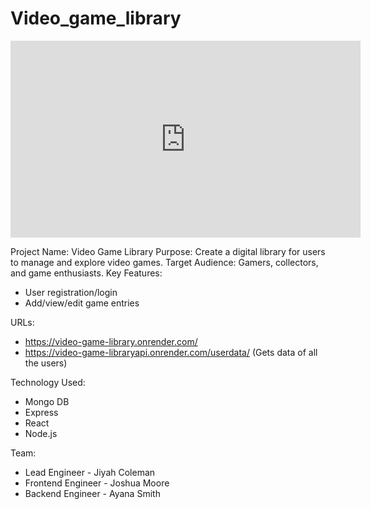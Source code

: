 # Video_game_library

<iframe width="560" height="315" src="https://drive.google.com/file/d/1vd-QhY-h4eB0nxAKk-1yl6dAaFLdKxkG/view?usp=sharing" frameborder="0" allow="accelerometer; autoplay; clipboard-write; encrypted-media; gyroscope; picture-in-picture" allowfullscreen></iframe>


Project Name: Video Game Library
Purpose: Create a digital library for users to manage and explore video games.
Target Audience: Gamers, collectors, and game enthusiasts.
Key Features:
+ User registration/login
+ Add/view/edit game entries

URLs:
+ https://video-game-library.onrender.com/
+ https://video-game-libraryapi.onrender.com/userdata/ (Gets data of all the users)

Technology Used:
+ Mongo DB
+ Express 
+ React
+ Node.js

Team:
+ Lead Engineer - Jiyah Coleman
+ Frontend Engineer - Joshua Moore
+ Backend Engineer - Ayana Smith

